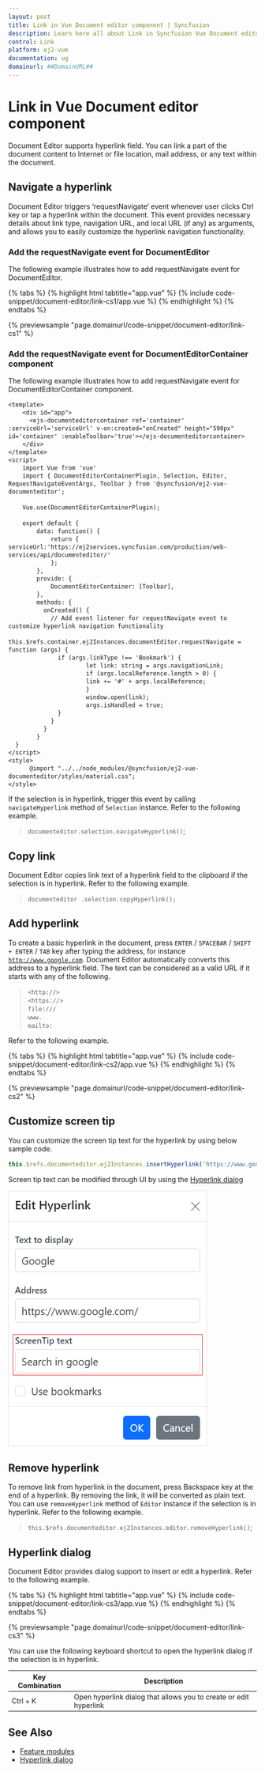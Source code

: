 ```yaml
---
layout: post
title: Link in Vue Document editor component | Syncfusion
description: Learn here all about Link in Syncfusion Vue Document editor component of Syncfusion Essential JS 2 and more.
control: Link 
platform: ej2-vue
documentation: ug
domainurl: ##DomainURL##
---
```


# Link in Vue Document editor component

Document Editor supports hyperlink field. You can link a part of the document content to Internet or file location, mail address, or any text within the document.

## Navigate a hyperlink

Document Editor triggers ‘requestNavigate’ event whenever user clicks Ctrl key or tap a hyperlink within the document. This event provides necessary details about link type, navigation URL, and local URL (if any) as arguments, and allows you to easily customize the hyperlink navigation functionality.

### Add the requestNavigate event for DocumentEditor

The following example illustrates how to add requestNavigate event for DocumentEditor.

{% tabs %}
{% highlight html tabtitle="app.vue" %}
{% include code-snippet/document-editor/link-cs1/app.vue %}
{% endhighlight %}
{% endtabs %}
        
{% previewsample "page.domainurl/code-snippet/document-editor/link-cs1" %}

### Add the requestNavigate event for DocumentEditorContainer component

The following example illustrates how to add requestNavigate event for DocumentEditorContainer component.

```
<template>
    <div id="app">
      <ejs-documenteditorcontainer ref='container' :serviceUrl='serviceUrl' v-on:created="onCreated" height="590px" id='container' :enableToolbar='true'></ejs-documenteditorcontainer>
    </div>
</template>
<script>
    import Vue from 'vue'
    import { DocumentEditorContainerPlugin, Selection, Editor, RequestNavigateEventArgs, Toolbar } from '@syncfusion/ej2-vue-documenteditor';

    Vue.use(DocumentEditorContainerPlugin);

    export default {
        data: function() {
            return { serviceUrl:'https://ej2services.syncfusion.com/production/web-services/api/documenteditor/'
            };
        },
        provide: {
            DocumentEditorContainer: [Toolbar],
        },
        methods: {
          onCreated() {
            // Add event listener for requestNavigate event to customize hyperlink navigation functionality
            this.$refs.container.ej2Instances.documentEditor.requestNavigate = function (args) {
              if (args.linkType !== 'Bookmark') {
                      let link: string = args.navigationLink;
                      if (args.localReference.length > 0) {
                      link += '#' + args.localReference;
                      }
                      window.open(link);
                      args.isHandled = true;
              }
            }
          }
        }  
  }
</script>
<style>
      @import "../../node_modules/@syncfusion/ej2-vue-documenteditor/styles/material.css";
</style>
```

If the selection is in hyperlink, trigger this event by calling `navigateHyperlink` method of `Selection` instance. Refer to the following example.

> `documenteditor.selection.navigateHyperlink()`;

## Copy link

Document Editor copies link text of a hyperlink field to the clipboard if the selection is in hyperlink. Refer to the following example.

> `documenteditor .selection.copyHyperlink();`

## Add hyperlink

To create a basic hyperlink in the document, press `ENTER` / `SPACEBAR` / `SHIFT + ENTER` / `TAB` key after typing the address, for instance [`http://www.google.com`](http://www.google.com). Document Editor automatically converts this address to a hyperlink field. The text can be considered as a valid URL if it starts with any of the following.

> `<http://>`<br>
> `<https://>`<br>
> `file:///`<br>
> `www.`<br>
> `mailto:`<br>

Refer to the following example.

{% tabs %}
{% highlight html tabtitle="app.vue" %}
{% include code-snippet/document-editor/link-cs2/app.vue %}
{% endhighlight %}
{% endtabs %}
        
{% previewsample "page.domainurl/code-snippet/document-editor/link-cs2" %}

## Customize screen tip

You can customize the screen tip text for the hyperlink by using below sample code.

```ts
this.$refs.documenteditor.ej2Instances.insertHyperlink('https://www.google.com', 'Google', '<<Screen tip text>>');
```

Screen tip text can be modified through UI by using the [Hyperlink dialog](../document-editor/dialog#hyperlink-dialog)

![Add or modify the screen tip text for hyperlinks in a Word document.](images/screentip.png)

## Remove hyperlink

To remove link from hyperlink in the document, press Backspace key at the end of a hyperlink. By removing the link, it will be converted as plain text. You can use `removeHyperlink` method of `Editor` instance if the selection is in hyperlink. Refer to the following example.

> `this.$refs.documenteditor.ej2Instances.editor.removeHyperlink()`;

## Hyperlink dialog

Document Editor provides dialog support to insert or edit a hyperlink. Refer to the following example.

{% tabs %}
{% highlight html tabtitle="app.vue" %}
{% include code-snippet/document-editor/link-cs3/app.vue %}
{% endhighlight %}
{% endtabs %}
        
{% previewsample "page.domainurl/code-snippet/document-editor/link-cs3" %}

You can use the following keyboard shortcut to open the hyperlink dialog if the selection is in hyperlink.

| Key Combination | Description |
|-----------------|-------------|
|Ctrl + K | Open hyperlink dialog that allows you to create or edit hyperlink|

## See Also

* [Feature modules](../document-editor/feature-module/)
* [Hyperlink dialog](../document-editor/dialog#hyperlink-dialog)